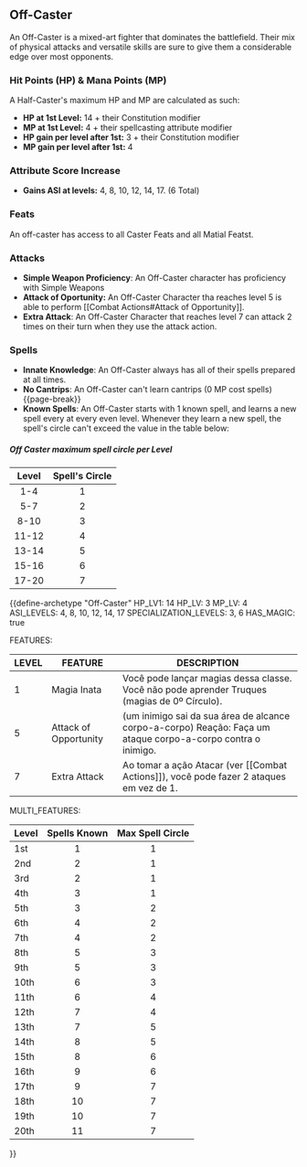 ## Off-Caster
An Off-Caster is a mixed-art fighter that dominates the battlefield. Their mix of physical attacks and versatile skills are sure to give them a considerable edge over most opponents.

### Hit Points (HP) & Mana Points (MP)
A Half-Caster's maximum HP and MP are calculated as such:
- **HP at 1st Level:** 14 + their Constitution modifier
- **MP at 1st Level:** 4 + their spellcasting attribute modifier
- **HP gain per level after 1st:** 3 + their Constitution modifier
- **MP gain per level after 1st:** 4

### Attribute Score Increase
- **Gains ASI at levels:** 4, 8, 10, 12, 14, 17. (6 Total)

### Feats
An off-caster has access to all Caster Feats and all Matial Featst.

### Attacks
- **Simple Weapon Proficiency**: An Off-Caster character has proficiency with Simple Weapons
- **Attack of Oportunity:** An Off-Caster Character tha reaches level 5 is able to perform [[Combat Actions#Attack of Opportunity]].
- **Extra Attack**: An Off-Caster Character that reaches level 7 can attack 2 times on their turn when they use the attack action.

### Spells
- **Innate Knowledge**: An Off-Caster always has all of their spells prepared at all times.
- **No Cantrips**: An Off-Caster can't learn cantrips (0 MP cost spells) {{page-break}}
- **Known Spells**: An Off-Caster starts with 1 known spell, and learns a new spell every at every even level. Whenever they learn a new spell, the spell's circle can't exceed the value in the table below:

##### Off Caster maximum spell circle per Level
| Level | Spell's Circle |
|:-----:|:--------------:|
|  1-4  |       1        |
|  5-7  |       2        |
| 8-10  |       3        |
| 11-12 |       4        |
| 13-14 |       5        |
| 15-16 |       6        |
| 17-20 |       7        |


{{define-archetype "Off-Caster"
HP_LV1: 14
HP_LV: 3
MP_LV: 4
ASI_LEVELS: 4, 8, 10, 12, 14, 17
SPECIALIZATION_LEVELS: 3, 6
HAS_MAGIC: true

FEATURES:

| LEVEL | FEATURE               | DESCRIPTION                                                                                                  |
| ----- | --------------------- | ------------------------------------------------------------------------------------------------------------ |
| 1     | Magia Inata           | Você pode lançar magias dessa classe. Você não pode aprender Truques (magias de 0º Círculo).                 |
| 5     | Attack of Opportunity | (um inimigo sai da sua área de alcance corpo-a-corpo) Reação: Faça um ataque corpo-a-corpo contra o inimigo. |
| 7     | Extra Attack          | Ao tomar a ação Atacar (ver [[Combat Actions]]), você pode fazer 2 ataques em vez de 1.                      |

MULTI_FEATURES:

| Level | Spells Known | Max Spell Circle |
| ----- |:------------:|:----------------:|
| 1st   |      1       |        1         |
| 2nd   |      2       |        1         |
| 3rd   |      2       |        1         |
| 4th   |      3       |        1         |
| 5th   |      3       |        2         |
| 6th   |      4       |        2         |
| 7th   |      4       |        2         |
| 8th   |      5       |        3         |
| 9th   |      5       |        3         |
| 10th  |      6       |        3         |
| 11th  |      6       |        4         |
| 12th  |      7       |        4         |
| 13th  |      7       |        5         |
| 14th  |      8       |        5         |
| 15th  |      8       |        6         |
| 16th  |      9       |        6         |
| 17th  |      9       |        7         |
| 18th  |      10      |        7         |
| 19th  |      10      |        7         |
| 20th  |      11      |        7         |
}}
